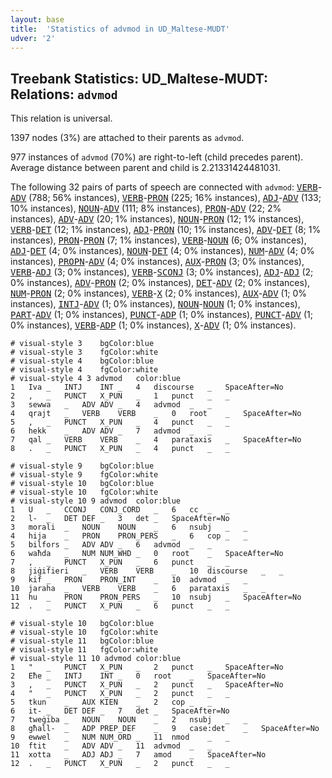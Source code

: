 ```yaml
---
layout: base
title:  'Statistics of advmod in UD_Maltese-MUDT'
udver: '2'
---
```


## Treebank Statistics: UD_Maltese-MUDT: Relations: `advmod`

This relation is universal.

1397 nodes (3%) are attached to their parents as `advmod`.

977 instances of `advmod` (70%) are right-to-left (child precedes parent).
Average distance between parent and child is 2.21331424481031.

The following 32 pairs of parts of speech are connected with `advmod`: <tt><a href="mt_mudt-pos-VERB.html">VERB</a></tt>-<tt><a href="mt_mudt-pos-ADV.html">ADV</a></tt> (788; 56% instances), <tt><a href="mt_mudt-pos-VERB.html">VERB</a></tt>-<tt><a href="mt_mudt-pos-PRON.html">PRON</a></tt> (225; 16% instances), <tt><a href="mt_mudt-pos-ADJ.html">ADJ</a></tt>-<tt><a href="mt_mudt-pos-ADV.html">ADV</a></tt> (133; 10% instances), <tt><a href="mt_mudt-pos-NOUN.html">NOUN</a></tt>-<tt><a href="mt_mudt-pos-ADV.html">ADV</a></tt> (111; 8% instances), <tt><a href="mt_mudt-pos-PRON.html">PRON</a></tt>-<tt><a href="mt_mudt-pos-ADV.html">ADV</a></tt> (22; 2% instances), <tt><a href="mt_mudt-pos-ADV.html">ADV</a></tt>-<tt><a href="mt_mudt-pos-ADV.html">ADV</a></tt> (20; 1% instances), <tt><a href="mt_mudt-pos-NOUN.html">NOUN</a></tt>-<tt><a href="mt_mudt-pos-PRON.html">PRON</a></tt> (12; 1% instances), <tt><a href="mt_mudt-pos-VERB.html">VERB</a></tt>-<tt><a href="mt_mudt-pos-DET.html">DET</a></tt> (12; 1% instances), <tt><a href="mt_mudt-pos-ADJ.html">ADJ</a></tt>-<tt><a href="mt_mudt-pos-PRON.html">PRON</a></tt> (10; 1% instances), <tt><a href="mt_mudt-pos-ADV.html">ADV</a></tt>-<tt><a href="mt_mudt-pos-DET.html">DET</a></tt> (8; 1% instances), <tt><a href="mt_mudt-pos-PRON.html">PRON</a></tt>-<tt><a href="mt_mudt-pos-PRON.html">PRON</a></tt> (7; 1% instances), <tt><a href="mt_mudt-pos-VERB.html">VERB</a></tt>-<tt><a href="mt_mudt-pos-NOUN.html">NOUN</a></tt> (6; 0% instances), <tt><a href="mt_mudt-pos-ADJ.html">ADJ</a></tt>-<tt><a href="mt_mudt-pos-DET.html">DET</a></tt> (4; 0% instances), <tt><a href="mt_mudt-pos-NOUN.html">NOUN</a></tt>-<tt><a href="mt_mudt-pos-DET.html">DET</a></tt> (4; 0% instances), <tt><a href="mt_mudt-pos-NUM.html">NUM</a></tt>-<tt><a href="mt_mudt-pos-ADV.html">ADV</a></tt> (4; 0% instances), <tt><a href="mt_mudt-pos-PROPN.html">PROPN</a></tt>-<tt><a href="mt_mudt-pos-ADV.html">ADV</a></tt> (4; 0% instances), <tt><a href="mt_mudt-pos-AUX.html">AUX</a></tt>-<tt><a href="mt_mudt-pos-PRON.html">PRON</a></tt> (3; 0% instances), <tt><a href="mt_mudt-pos-VERB.html">VERB</a></tt>-<tt><a href="mt_mudt-pos-ADJ.html">ADJ</a></tt> (3; 0% instances), <tt><a href="mt_mudt-pos-VERB.html">VERB</a></tt>-<tt><a href="mt_mudt-pos-SCONJ.html">SCONJ</a></tt> (3; 0% instances), <tt><a href="mt_mudt-pos-ADJ.html">ADJ</a></tt>-<tt><a href="mt_mudt-pos-ADJ.html">ADJ</a></tt> (2; 0% instances), <tt><a href="mt_mudt-pos-ADV.html">ADV</a></tt>-<tt><a href="mt_mudt-pos-PRON.html">PRON</a></tt> (2; 0% instances), <tt><a href="mt_mudt-pos-DET.html">DET</a></tt>-<tt><a href="mt_mudt-pos-ADV.html">ADV</a></tt> (2; 0% instances), <tt><a href="mt_mudt-pos-NUM.html">NUM</a></tt>-<tt><a href="mt_mudt-pos-PRON.html">PRON</a></tt> (2; 0% instances), <tt><a href="mt_mudt-pos-VERB.html">VERB</a></tt>-<tt><a href="mt_mudt-pos-X.html">X</a></tt> (2; 0% instances), <tt><a href="mt_mudt-pos-AUX.html">AUX</a></tt>-<tt><a href="mt_mudt-pos-ADV.html">ADV</a></tt> (1; 0% instances), <tt><a href="mt_mudt-pos-INTJ.html">INTJ</a></tt>-<tt><a href="mt_mudt-pos-ADV.html">ADV</a></tt> (1; 0% instances), <tt><a href="mt_mudt-pos-NOUN.html">NOUN</a></tt>-<tt><a href="mt_mudt-pos-NOUN.html">NOUN</a></tt> (1; 0% instances), <tt><a href="mt_mudt-pos-PART.html">PART</a></tt>-<tt><a href="mt_mudt-pos-ADV.html">ADV</a></tt> (1; 0% instances), <tt><a href="mt_mudt-pos-PUNCT.html">PUNCT</a></tt>-<tt><a href="mt_mudt-pos-ADP.html">ADP</a></tt> (1; 0% instances), <tt><a href="mt_mudt-pos-PUNCT.html">PUNCT</a></tt>-<tt><a href="mt_mudt-pos-ADV.html">ADV</a></tt> (1; 0% instances), <tt><a href="mt_mudt-pos-VERB.html">VERB</a></tt>-<tt><a href="mt_mudt-pos-ADP.html">ADP</a></tt> (1; 0% instances), <tt><a href="mt_mudt-pos-X.html">X</a></tt>-<tt><a href="mt_mudt-pos-ADV.html">ADV</a></tt> (1; 0% instances).


~~~ conllu
# visual-style 3	bgColor:blue
# visual-style 3	fgColor:white
# visual-style 4	bgColor:blue
# visual-style 4	fgColor:white
# visual-style 4 3 advmod	color:blue
1	Iva	_	INTJ	INT	_	4	discourse	_	SpaceAfter=No
2	,	_	PUNCT	X_PUN	_	1	punct	_	_
3	sewwa	_	ADV	ADV	_	4	advmod	_	_
4	qrajt	_	VERB	VERB	_	0	root	_	SpaceAfter=No
5	,	_	PUNCT	X_PUN	_	4	punct	_	_
6	hekk	_	ADV	ADV	_	7	advmod	_	_
7	qal	_	VERB	VERB	_	4	parataxis	_	SpaceAfter=No
8	.	_	PUNCT	X_PUN	_	4	punct	_	_

~~~


~~~ conllu
# visual-style 9	bgColor:blue
# visual-style 9	fgColor:white
# visual-style 10	bgColor:blue
# visual-style 10	fgColor:white
# visual-style 10 9 advmod	color:blue
1	U	_	CCONJ	CONJ_CORD	_	6	cc	_	_
2	l-	_	DET	DEF	_	3	det	_	SpaceAfter=No
3	morali	_	NOUN	NOUN	_	6	nsubj	_	_
4	hija	_	PRON	PRON_PERS	_	6	cop	_	_
5	bilfors	_	ADV	ADV	_	6	advmod	_	_
6	waħda	_	NUM	NUM_WHD	_	0	root	_	SpaceAfter=No
7	,	_	PUNCT	X_PUN	_	6	punct	_	_
8	jiġifieri	_	VERB	VERB	_	10	discourse	_	_
9	kif	_	PRON	PRON_INT	_	10	advmod	_	_
10	jaraha	_	VERB	VERB	_	6	parataxis	_	_
11	hu	_	PRON	PRON_PERS	_	10	nsubj	_	SpaceAfter=No
12	.	_	PUNCT	X_PUN	_	6	punct	_	_

~~~


~~~ conllu
# visual-style 10	bgColor:blue
# visual-style 10	fgColor:white
# visual-style 11	bgColor:blue
# visual-style 11	fgColor:white
# visual-style 11 10 advmod	color:blue
1	"	_	PUNCT	X_PUN	_	2	punct	_	SpaceAfter=No
2	Eħe	_	INTJ	INT	_	0	root	_	SpaceAfter=No
3	,	_	PUNCT	X_PUN	_	2	punct	_	SpaceAfter=No
4	"	_	PUNCT	X_PUN	_	2	punct	_	_
5	tkun	_	AUX	KIEN	_	2	cop	_	_
6	it-	_	DET	DEF	_	7	det	_	SpaceAfter=No
7	tweġiba	_	NOUN	NOUN	_	2	nsubj	_	_
8	għall-	_	ADP	PREP_DEF	_	9	case:det	_	SpaceAfter=No
9	ewwel	_	NUM	NUM_ORD	_	11	nmod	_	_
10	ftit	_	ADV	ADV	_	11	advmod	_	_
11	xotta	_	ADJ	ADJ	_	7	amod	_	SpaceAfter=No
12	.	_	PUNCT	X_PUN	_	2	punct	_	_

~~~


